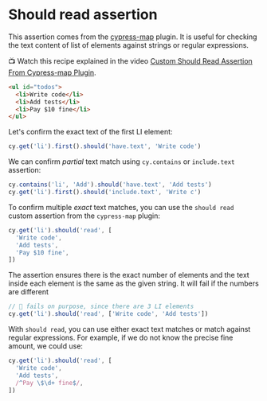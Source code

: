 # Should read assertion

This assertion comes from the [cypress-map](https://github.com/bahmutov/cypress-map) plugin. It is useful for checking the text content of list of elements against strings or regular expressions.

📺 Watch this recipe explained in the video [Custom Should Read Assertion From Cypress-map Plugin](https://youtu.be/AzJx-8VD6yI).

<!-- fiddle Should read -->

```html
<ul id="todos">
  <li>Write code</li>
  <li>Add tests</li>
  <li>Pay $10 fine</li>
</ul>
```

Let's confirm the exact text of the first LI element:

```js
cy.get('li').first().should('have.text', 'Write code')
```

We can confirm _partial_ text match using `cy.contains` or `include.text` assertion:

```js
cy.contains('li', 'Add').should('have.text', 'Add tests')
cy.get('li').first().should('include.text', 'Write c')
```

To confirm multiple _exact_ text matches, you can use the `should read` custom assertion from the `cypress-map` plugin:

```js
cy.get('li').should('read', [
  'Write code',
  'Add tests',
  'Pay $10 fine',
])
```

The assertion ensures there is the exact number of elements and the text inside each element is the same as the given string. It will fail if the numbers are different

```js skip
// 🚨 fails on purpose, since there are 3 LI elements
cy.get('li').should('read', ['Write code', 'Add tests'])
```

With `should read`, you can use either exact text matches or match against regular expressions. For example, if we do not know the precise fine amount, we could use:

```js
cy.get('li').should('read', [
  'Write code',
  'Add tests',
  /^Pay \$\d+ fine$/,
])
```

<!-- fiddle-end -->
